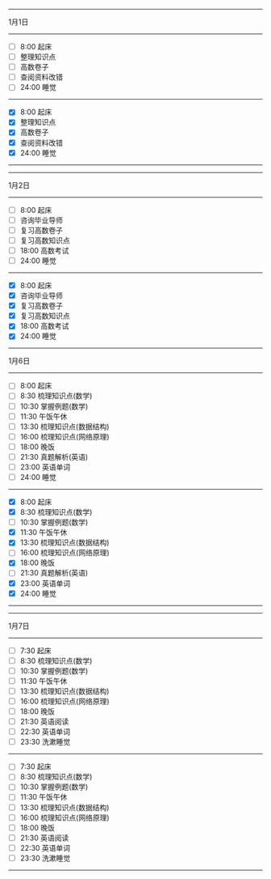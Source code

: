 ___
1月1日
***
- [ ] 8:00  起床
- [ ] 整理知识点
- [ ] 高数卷子
- [ ] 查阅资料改错
- [ ] 24:00  睡觉
***
- [x] 8:00  起床
- [x] 整理知识点
- [x] 高数卷子
- [x] 查阅资料改错
- [x] 24:00  睡觉
___

___
1月2日
***
- [ ] 8:00  起床
- [ ] 咨询毕业导师
- [ ] 复习高数卷子
- [ ] 复习高数知识点
- [ ] 18:00  高数考试
- [ ] 24:00  睡觉
***
- [x] 8:00  起床
- [x] 咨询毕业导师
- [x] 复习高数卷子
- [x] 复习高数知识点
- [x] 18:00  高数考试
- [x] 24:00  睡觉

___
1月6日
***
- [ ] 8:00  起床
- [ ] 8:30  梳理知识点(数学)
- [ ] 10:30  掌握例题(数学)
- [ ] 11:30  午饭午休
- [ ] 13:30  梳理知识点(数据结构)
- [ ] 16:00  梳理知识点(网络原理)
- [ ] 18:00  晚饭
- [ ] 21:30  真题解析(英语)
- [ ] 23:00  英语单词
- [ ] 24:00  睡觉
***
- [x] 8:00  起床
- [x] 8:30  梳理知识点(数学)
- [ ] 10:30  掌握例题(数学)
- [x] 11:30  午饭午休
- [x] 13:30  梳理知识点(数据结构)
- [ ] 16:00  梳理知识点(网络原理)
- [x] 18:00  晚饭
- [ ] 21:30  真题解析(英语)
- [x] 23:00  英语单词
- [x] 24:00  睡觉
___

___
1月7日
***
- [ ] 7:30  起床
- [ ] 8:30  梳理知识点(数学)
- [ ] 10:30  掌握例题(数学)
- [ ] 11:30  午饭午休
- [ ] 13:30  梳理知识点(数据结构)
- [ ] 16:00  梳理知识点(网络原理)
- [ ] 18:00  晚饭
- [ ] 21:30  英语阅读
- [ ] 22:30  英语单词
- [ ] 23:30  洗漱睡觉
***
- [ ] 7:30  起床
- [ ] 8:30  梳理知识点(数学)
- [ ] 10:30  掌握例题(数学)
- [ ] 11:30  午饭午休
- [ ] 13:30  梳理知识点(数据结构)
- [ ] 16:00  梳理知识点(网络原理)
- [ ] 18:00  晚饭
- [ ] 21:30  英语阅读
- [ ] 22:30  英语单词
- [ ] 23:30  洗漱睡觉
___